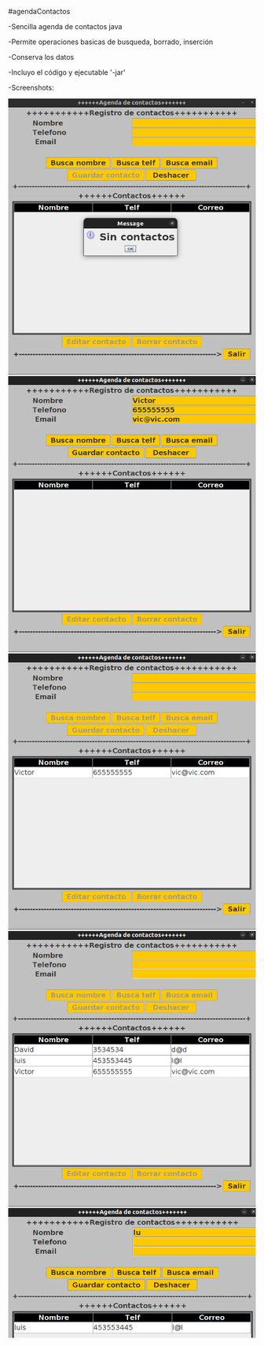 #agendaContactos

-Sencilla agenda de contactos java

-Permite operaciones basicas de busqueda, borrado, inserción 

-Conserva los datos

-Incluyo el código y ejecutable '-jar'

-Screenshots: 

<img src="img1.png" />
<img src="img2.png" />
<img src="img3.png" />
<img src="img4.png" />
<img src="img5.png" />
